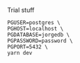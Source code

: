 Trial stuff


    PGUSER=postgres \
    PGHOST=localhost \
    PGDATABASE=jorgedb \
    PGPASSWORD=password \
    PGPORT=5432 \
    yarn dev